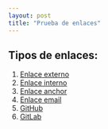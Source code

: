 ```yaml
---
layout: post
title: "Prueba de enlaces"
---
```


## Tipos de enlaces:

1. [Enlace externo](https://google.com)
2. [Enlace interno](/about)
3. [Enlace anchor](#section)
4. [Enlace email](mailto:test@example.com)
5. <a href="https://github.com">GitHub</a>
6. <a href="https://gitlab.com" target="_blank">GitLab</a>